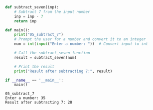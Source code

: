 ```python
def subtract_seven(inp):
    # Subtract 7 from the input number
    inp = inp - 7
    return inp

def main():
    print("05_subtract_7")
    # Prompt the user for a number and convert it to an integer
    num = int(input("Enter a number: "))  # Convert input to int

    # Call the subtract_seven function
    result = subtract_seven(num)

    # Print the result
    print("Result after subtracting 7:", result)

if __name__ == '__main__':
    main()
```

    05_subtract_7
    Enter a number: 35
    Result after subtracting 7: 28
    

